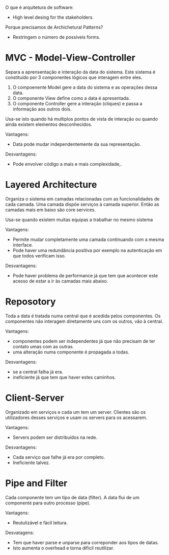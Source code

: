 O que é arquitetura de software:
- High level desing for the stakeholders.

Porque precisamos de Archichetural Patterns?
- Restringem o número de possíveis forms.

# MVC - Model-View-Controller

Separa a aprensentação e interação da data do sistema.
Este sistema é constituído por 3 componentes lógicos que interagem entre eles.

1. O compoenente Model gere a data do sistema e as operações dessa data.
2. O componente View define como a data é apresentada.
3. O componente Controller gere a interação (cliques) e passa a informação aos outros dois.

Usa-se isto quando há multiplos pontos de vista de interação ou quando ainda existem elementos desconhecidos.

Vantagens:
- Data pode mudar independentemente da sua representação.

Desvantagens:
- Pode envolver código a mais e mais complexidade,.

# Layered Architecture

Organiza o sistema em camadas relacionadas com as funcionalidades de cada camada.
Uma camada dispõe serviços à camada superior.
Então as camadas mais em baixo são core services.

Usa-se quando existem muitas equipas a trabalhar no mesmo sistema

Vantagens:
- Permite mudar completamente uma camada continuando com a mesma interface.
- Pode haver uma redundância positiva por exemplo na autenticação em que todos verificam isso.

Desvantagens:
- Pode haver problema de performance já que tem que acontecer este acesso de estar a ir às camadas mais abaixo.

# Reposotory

Toda a data é tratada numa central que é acedida pelos componentes.
Os componentes não interagem diretamente uns com os outros, vão à central.

Vantagens:
- componentes podem ser independentes já que não precisam de ter contato umas com as outras.
- uma alteração numa componente é propagada a todas.

Desvantagens:
- se a central falha já era.
- ineficiente já que tem que haver estes caminhos.


# Client-Server

Organizado em serviços e cada um tem um server.
Clientes são os utilizadores desses serviços e usam os servers para os acessarem.

Vantagens:
- Servers podem ser distribuídos na rede.

Desvantagens:
- Cada serviço que falhe já era por completo.
- Ineficiente talvez.

# Pipe and Filter

Cada componente tem um tipo de data (filter).
A data flui de um componente para outro processo (pipe).

Vantagens:
- Reutulizável e fácil leitura.

Desvatagens:
- Tem que haver parse e unparse para correponder aos tipos de datas.
- Isto aumenta o overhead e torna dificil reutilizar.



